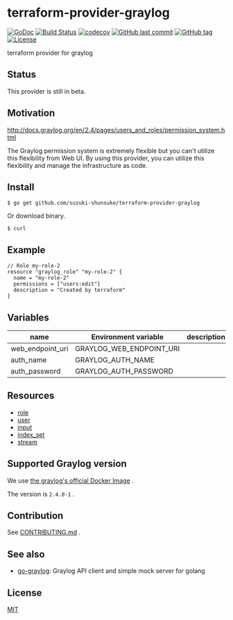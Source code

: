 # terraform-provider-graylog

[![GoDoc](http://img.shields.io/badge/go-documentation-blue.svg?style=flat-square)](http://godoc.org/github.com/suzuki-shunsuke/terraform-provider-graylog)
[![Build Status](https://travis-ci.org/suzuki-shunsuke/terraform-provider-graylog.svg?branch=master)](https://travis-ci.org/suzuki-shunsuke/terraform-provider-graylog)
[![codecov](https://codecov.io/gh/suzuki-shunsuke/terraform-provider-graylog/branch/master/graph/badge.svg)](https://codecov.io/gh/suzuki-shunsuke/terraform-provider-graylog)
[![GitHub last commit](https://img.shields.io/github/last-commit/suzuki-shunsuke/terraform-provider-graylog.svg)](https://github.com/suzuki-shunsuke/terraform-provider-graylog)
[![GitHub tag](https://img.shields.io/github/tag/suzuki-shunsuke/terraform-provider-graylog.svg)](https://github.com/suzuki-shunsuke/terraform-provider-graylog/releases)
[![License](http://img.shields.io/badge/license-mit-blue.svg?style=flat-square)](https://raw.githubusercontent.com/suzuki-shunsuke/terraform-provider-graylog/master/LICENSE)

terraform provider for graylog

## Status

This provider is still in beta.

## Motivation

http://docs.graylog.org/en/2.4/pages/users_and_roles/permission_system.html

The Graylog permission system is extremely flexible but you can't utilize this flexibility from Web UI.
By using this provider, you can utilize this flexibility and manage the infrastructure as code.

## Install

```
$ go get github.com/suzuki-shunsuke/terraform-provider-graylog
```

Or download binary.

```
$ curl 
```

## Example

```
// Role my-role-2
resource "graylog_role" "my-role-2" {
  name = "my-role-2"
  permissions = ["users:edit"]
  description = "Created by terraform"
}
```

## Variables

name | Environment variable | description
--- | --- | ---
web_endpoint_uri | GRAYLOG_WEB_ENDPOINT_URI |
auth_name | GRAYLOG_AUTH_NAME |
auth_password | GRAYLOG_AUTH_PASSWORD |

## Resources

* [role](docs/role.md)
* [user](docs/user.md)
* [input](docs/input.md)
* [index_set](docs/index_set.md)
* [stream](docs/stream.md)

## Supported Graylog version

We use [the graylog's official Docker Image](https://hub.docker.com/r/graylog/graylog/) .

The version is `2.4.0-1` .

## Contribution

See [CONTRIBUTING.md](CONTRIBUTING.md) .

## See also

* [go-graylog](https://github.com/suzuki-shunsuke/go-graylog): Graylog API client and simple mock server for golang

## License

[MIT](LICENSE)
